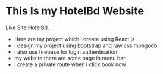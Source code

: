 # This Is my HotelBd  Website

Live Site [HotelBd](https://hotelbd-website.netlify.app/).


* Here are my project which i create using React js
* i design my project using bootstrap and raw css,mongodb
* i also use firebase for login authentication 
* my website there are some page in menu bar
* i create a private route when i click book now 
